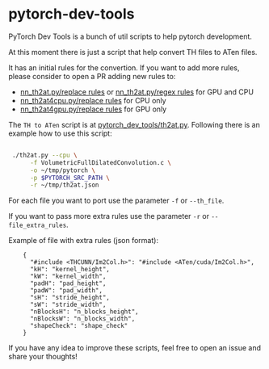# pytorch-dev-tools

PyTorch Dev Tools is a bunch of util scripts to help pytorch development.

At this moment there is just a script that help convert TH files to ATen files.

It has an initial rules for the convertion. If you want to add more rules, please consider to open a PR adding new rules to:

- [nn_th2at.py/replace rules](https://github.com/xmnlab/pytorch-dev-tools/blob/c214a5a5b158113ec640b4bf3519dc94a8c98c01/pytorch_dev_tools/nn_th2at.py#L23) or [nn_th2at.py/regex rules](https://github.com/xmnlab/pytorch-dev-tools/blob/c214a5a5b158113ec640b4bf3519dc94a8c98c01/pytorch_dev_tools/nn_th2at.py#L88) for GPU and CPU
- [nn_th2at4cpu.py/replace rules](https://github.com/xmnlab/pytorch-dev-tools/blob/c214a5a5b158113ec640b4bf3519dc94a8c98c01/pytorch_dev_tools/nn_th2at4cpu.py#L11) for CPU only
- [nn_th2at4gpu.py/replace rules](https://github.com/xmnlab/pytorch-dev-tools/blob/c214a5a5b158113ec640b4bf3519dc94a8c98c01/pytorch_dev_tools/nn_th2at4gpu.py#L11) for GPU only

The `TH to ATen` script is at [pytorch_dev_tools/th2at.py](https://github.com/xmnlab/pytorch-dev-tools/blob/master/pytorch_dev_tools/th2at.py). Following there is an example how to use this script:

```sh

 ./th2at.py --cpu \
      -f VolumetricFullDilatedConvolution.c \
      -o ~/tmp/pytorch \
      -p $PYTORCH_SRC_PATH \
      -r ~/tmp/th2at.json
```

For each file you want to port use the parameter `-f` or `--th_file`.
 
If you want to pass more extra rules use the parameter `-r` or `--file_extra_rules`.
    
Example of file with extra rules (json format):

```
    {
      "#include <THCUNN/Im2Col.h>": "#include <ATen/cuda/Im2Col.h>",
      "kH": "kernel_height",
      "kW": "kernel_width",
      "padH": "pad_height",
      "padW": "pad_width",
      "sH": "stride_height",
      "sW": "stride_width",
      "nBlocksH": "n_blocks_height",
      "nBlocksW": "n_blocks_width",
      "shapeCheck": "shape_check"
    }
```

If you have any idea to improve these scripts, feel free to open an issue and share your thoughts!
